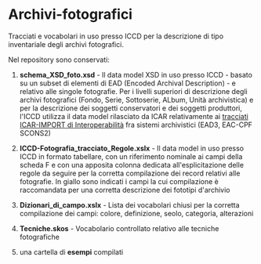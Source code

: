 # Archivi-fotografici
Tracciati e vocabolari in uso presso ICCD per la descrizione di tipo inventariale degli archivi fotografici.

Nel repository sono conservati:
1) <b>schema_XSD_foto.xsd</b> - Il data model XSD in uso presso ICCD - basato su un subset di elementi di EAD (Encoded Archival Description) - e relativo alle singole fotografie. Per i livelli superiori di descrizione degli archivi fotografici (Fondo, Serie, Sottoserie, ALbum, Unità archivistica) e per la descrizione dei soggetti conservatori e dei soggetti produttori, l'ICCD utilizza il data model rilasciato da ICAR relativamente ai <a href="https://www.icar.beniculturali.it/fileadmin/risorse/Accordi_e_convenzioni/Interoperabilita_sistemi_archivistici_tracciati_ICAR_20180925.pdf">tracciati ICAR-IMPORT di Interoperabilità</a> fra sistemi archivistici (EAD3, EAC-CPF SCONS2)

2) <b>ICCD-Fotografia_tracciato_Regole.xslx</b> - Il data model in uso presso ICCD in formato tabellare, con un riferimento nominale ai campi della scheda F e con una apposita colonna dedicata all'esplicitazione delle regole da seguire per la corretta compilazione dei record relativi alle fotografie. In giallo sono indicati i campi la cui compilazione è raccomandata per una corretta descrizione dei fototipi d'archivio

3) <b>Dizionari_di_campo.xslx</b> -  Lista dei vocabolari chiusi per la corretta compilazione dei campi: colore, definizione, seolo, categoria, alterazioni

4) <b>Tecniche.skos</b> - Vocabolario controllato relativo alle tecniche fotografiche

5) una cartella di <b>esempi</b> compilati
